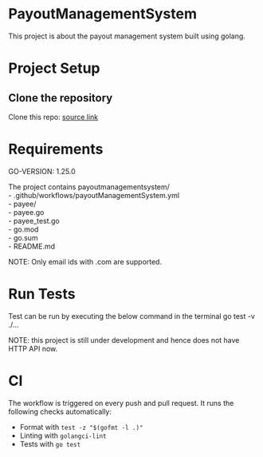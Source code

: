 # PayoutManagementSystem


This project is about the payout management system built using golang.

# Project Setup

## Clone the repository

Clone this repo: <a href = "https://github.com/Swarathmica-infraspec/payout-management-system"> source link  </a>

# Requirements

GO-VERSION: 1.25.0

The project contains payoutmanagementsystem/ <br>
    - .github/workflows/payoutManagementSystem.yml <br>
    - payee/ <br>
        - payee.go <br>
        - payee_test.go <br>
    - go.mod <br>
    - go.sum <br>
    - README.md <br>

NOTE: Only email ids with .com are supported.

# Run Tests

Test can be run by executing the below command in the terminal
  go test -v ./...

NOTE: this project is still under development and hence does not have HTTP API now.

# CI

The workflow is triggered on every push and pull request.
It runs the following checks automatically:
- Format with `test -z "$(gofmt -l .)"`
- Linting with `golangci-lint`
- Tests with `go test`
